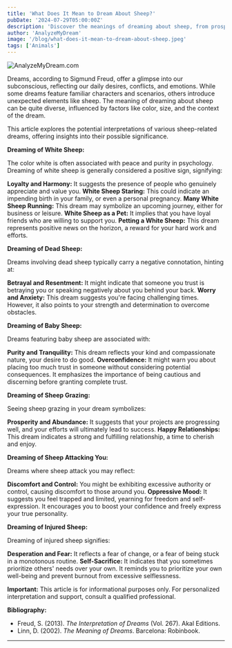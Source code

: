 ```yaml
---
title: 'What Does It Mean to Dream About Sheep?'
pubDate: '2024-07-29T05:00:00Z'
description: 'Discover the meanings of dreaming about sheep, from prosperity and security to betrayal and fear.'
author: 'AnalyzeMyDream'
image: '/blog/what-does-it-mean-to-dream-about-sheep.jpeg'
tags: ['Animals']
---
```


![AnalyzeMyDream.com](/blog/what-does-it-mean-to-dream-about-sheep.jpeg)


Dreams, according to Sigmund Freud, offer a glimpse into our subconscious, reflecting our daily desires, conflicts, and emotions. While some dreams feature familiar characters and scenarios, others introduce unexpected elements like sheep. The meaning of dreaming about sheep can be quite diverse, influenced by factors like color, size, and the context of the dream.

This article explores the potential interpretations of various sheep-related dreams, offering insights into their possible significance.

**Dreaming of White Sheep:**

The color white is often associated with peace and purity in psychology. Dreaming of white sheep is generally considered a positive sign, signifying:

**Loyalty and Harmony:** It suggests the presence of people who genuinely appreciate and value you.
**White Sheep Staring:** This could indicate an impending birth in your family, or even a personal pregnancy. 
**Many White Sheep Running:** This dream may symbolize an upcoming journey, either for business or leisure. 
**White Sheep as a Pet:** It implies that you have loyal friends who are willing to support you.
**Petting a White Sheep:** This dream represents positive news on the horizon, a reward for your hard work and efforts.

**Dreaming of Dead Sheep:**

Dreams involving dead sheep typically carry a negative connotation, hinting at:

**Betrayal and Resentment:** It might indicate that someone you trust is betraying you or speaking negatively about you behind your back.
**Worry and Anxiety:** This dream suggests you're facing challenging times. However, it also points to your strength and determination to overcome obstacles.

**Dreaming of Baby Sheep:**

Dreams featuring baby sheep are associated with:

**Purity and Tranquility:** This dream reflects your kind and compassionate nature, your desire to do good.
**Overconfidence:** It might warn you about placing too much trust in someone without considering potential consequences. It emphasizes the importance of being cautious and discerning before granting complete trust.

**Dreaming of Sheep Grazing:**

Seeing sheep grazing in your dream symbolizes:

**Prosperity and Abundance:** It suggests that your projects are progressing well, and your efforts will ultimately lead to success.
**Happy Relationships:** This dream indicates a strong and fulfilling relationship, a time to cherish and enjoy.

**Dreaming of Sheep Attacking You:**

Dreams where sheep attack you may reflect:

**Discomfort and Control:** You might be exhibiting excessive authority or control, causing discomfort to those around you.
**Oppressive Mood:** It suggests you feel trapped and limited, yearning for freedom and self-expression. It encourages you to boost your confidence and freely express your true personality.

**Dreaming of Injured Sheep:**

Dreaming of injured sheep signifies:

**Desperation and Fear:** It reflects a fear of change, or a fear of being stuck in a monotonous routine.
**Self-Sacrifice:**  It indicates that you sometimes prioritize others' needs over your own. It reminds you to prioritize your own well-being and prevent burnout from excessive selflessness.

**Important:** This article is for informational purposes only. For personalized interpretation and support, consult a qualified professional.

**Bibliography:**

* Freud, S. (2013). *The Interpretation of Dreams* (Vol. 267). Akal Editions. 
* Linn, D. (2002). *The Meaning of Dreams*. Barcelona: Robinbook.

---